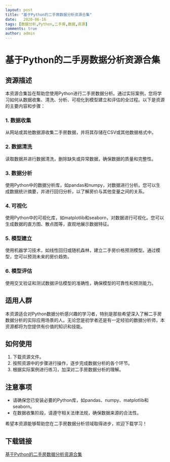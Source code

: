 ```yaml
---
layout: post
title: "基于Python的二手房数据分析资源合集"
date:   2020-06-16
tags: [数据分析,Python,二手房,数据,资源]
comments: true
author: admin
---
```

# 基于Python的二手房数据分析资源合集

## 资源描述

本资源合集旨在帮助您使用Python进行二手房数据分析。通过实际案例，您将学习如何从数据收集、清洗、分析、可视化到模型建立和评估的全过程。以下是资源的主要内容和步骤：

### 1. 数据收集
从网站或其他数据源收集二手房数据，并将其存储在CSV或其他数据格式中。

### 2. 数据清洗
读取数据并进行数据清洗，删除缺失或异常数据，确保数据的质量和完整性。

### 3. 数据分析
使用Python中的数据分析库，如pandas和numpy，对数据进行分析。您可以生成数据统计摘要，并进行回归分析，以了解房价与其他变量之间的关系。

### 4. 可视化
使用Python中的可视化库，如matplotlib和seaborn，对数据进行可视化。您可以生成数据的直方图、散点图等，直观地展示数据特征。

### 5. 模型建立
使用机器学习技术，如线性回归或随机森林，建立二手房价格预测模型。通过模型，您可以预测未来的房价趋势。

### 6. 模型评估
使用交叉验证和测试数据评估模型的准确性，确保模型的可靠性和预测能力。

## 适用人群
本资源适合对Python数据分析感兴趣的学习者，特别是那些希望深入了解二手房数据分析的实际应用场景的人。无论您是初学者还是有一定经验的数据分析师，本资源都将为您提供有价值的知识和技能。

## 如何使用
1. 下载资源文件。
2. 按照资源中的步骤进行操作，逐步完成数据分析的各个环节。
3. 根据实际案例进行练习，加深对二手房数据分析的理解。

## 注意事项
- 请确保您已安装必要的Python库，如pandas、numpy、matplotlib和seaborn。
- 在数据收集阶段，请遵守相关法律法规，确保数据来源的合法性。

希望本资源能够帮助您在二手房数据分析领域取得进步，欢迎下载学习！

## 下载链接

[基于Python的二手房数据分析资源合集](https://pan.quark.cn/s/9829fb567c54)